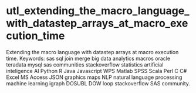 # utl_extending_the_macro_language_with_datastep_arrays_at_macro_execution_time
Extending the macro language with datastep arrays at macro execution time.  Keywords: sas sql join merge big data analytics macros oracle teradata mysql sas communities stackoverflow statistics artificial inteligence AI Python R Java Javascript WPS Matlab SPSS Scala Perl C C# Excel MS Access JSON graphics maps NLP natural language processing machine learning igraph DOSUBL DOW loop stackoverflow SAS community.
